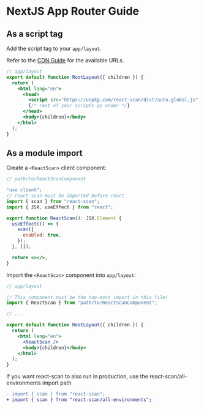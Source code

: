 # NextJS App Router Guide

## As a script tag

Add the script tag to your `app/layout`.

Refer to the [CDN Guide](https://github.com/aidenybai/react-scan/blob/main/docs/installation/cdn.md) for the available URLs.

```jsx
// app/layout
export default function RootLayout({ children }) {
  return (
    <html lang="en">
      <head>
        <script src="https://unpkg.com/react-scan/dist/auto.global.js" />
        {/* rest of your scripts go under */}
      </head>
      <body>{children}</body>
    </html>
  );
}
```

## As a module import

Create a `<ReactScan>` client component:

```jsx
// path/to/ReactScanComponent

"use client";
// react-scan must be imported before react
import { scan } from "react-scan";
import { JSX, useEffect } from "react";

export function ReactScan(): JSX.Element {
  useEffect(() => {
    scan({
      enabled: true,
    });
  }, []);

  return <></>;
}
```

Import the `<ReactScan>` component into `app/layout`:

```jsx
// app/layout

// This component must be the top-most import in this file!
import { ReactScan } from "path/to/ReactScanComponent";

// ...

export default function RootLayout({ children }) {
  return (
    <html lang="en">
      <ReactScan />
      <body>{children}</body>
    </html>
  );
}
```

If you want react-scan to also run in production, use the react-scan/all-environments import path
```diff
- import { scan } from "react-scan";
+ import { scan } from "react-scan/all-environments";
```